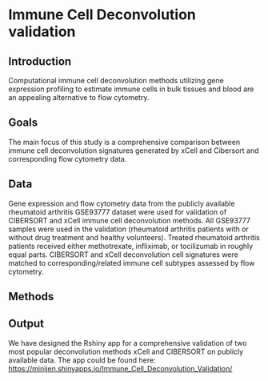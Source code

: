 # Immune Cell Deconvolution validation
## Introduction
Computational immune cell deconvolution methods utilizing gene expression profiling to estimate immune cells in bulk tissues and blood are an appealing alternative to flow cytometry.

## Goals
The main focus of this study is a comprehensive comparison between immune cell deconvolution signatures generated by xCell and Cibersort and corresponding flow cytometry data. 

## Data
Gene expression and flow cytometry data from the publicly available rheumatoid arthritis GSE93777 dataset were used for validation of CIBERSORT and xCell immune cell deconvolution methods. All GSE93777 samples were used in the validation (rheumatoid arthritis patients with or without drug treatment and healthy volunteers). Treated rheumatoid arthritis patients received either methotrexate, infliximab, or tocilizumab in roughly equal parts.
CIBERSORT and xCell deconvolution cell signatures were matched to corresponding/related immune cell subtypes assessed by flow cytometry. 

## Methods

## Output
We have designed the Rshiny app for a comprehensive validation of two most popular deconvolution methods xCell and CIBERSORT on publicly available data.
The app could be found here: 
https://minijen.shinyapps.io/Immune_Cell_Deconvolution_Validation/
